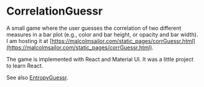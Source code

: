 # CorrelationGuessr

A small game where the user guesses the correlation of two different measures in a bar plot (e.g., color and bar height, or opacity and bar width). I am hosting it at [https://malcolmsailor.com/static_pages/corrGuessr.html](https://malcolmsailor.com/static_pages/corrGuessr.html).

The game is implemented with React and Material UI. It was a little project to learn React.

See also [EntropyGuessr](https://malcolmsailor.com/static_pages/entropyGuessr.html).
